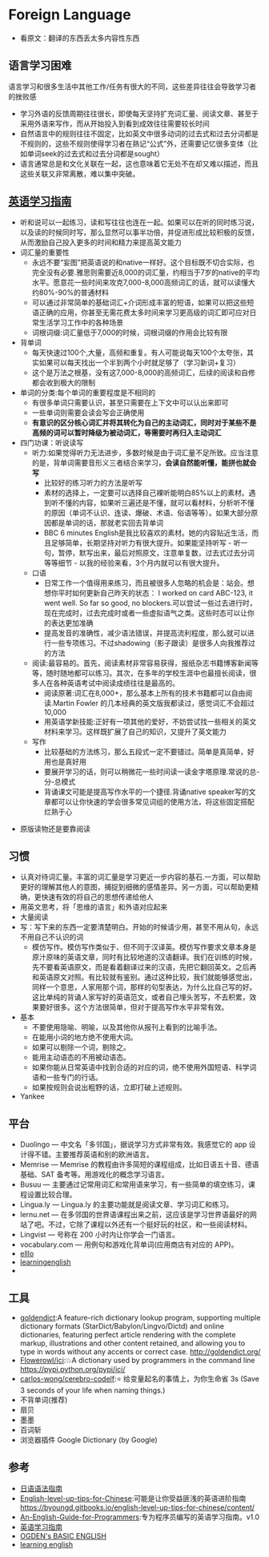 # Foreign Language

* 看原文：翻译的东西丢太多内容性东西

## 语言学习困难

语言学习和很多生活中其他工作/任务有很大的不同，这些差异往往会导致学习者的挫败感

* 学习外语的反馈周期往往很长，即使每天坚持扩充词汇量、阅读文章、甚至于采用外语来写作，而从开始投入到看到成效往往需要较长时间
* 自然语言中的规则往往不固定，比如英文中很多动词的过去式和过去分词都是不规则的，这些不规则使得学习者在熟记“公式”外，还需要记忆很多变体（比如单词seek的过去式和过去分词都是sought）
* 语言通常总是和文化关联在一起，这也意味着它无处不在却又难以描述，而且这些关联又非常离散，难以集中突破。

## [英语学习指南](https://mp.weixin.qq.com/s/Gy_L6v2iNUfdyVRUQis3Kg)

* 听和说可以一起练习，读和写往往也连在一起。如果可以在听的同时练习说，以及读的时候同时写，那么显然可以事半功倍，并促进形成比较积极的反馈，从而激励自己投入更多的时间和精力来提高英文能力
* 词汇量的重要性
  - 永远不要“妄图”把英语说的和native一样好。这个目标既不切合实际，也完全没有必要.雅思则需要近8,000的词汇量，约相当于7岁的native的平均水平。愿意花一些时间来攻克7,000-8,000高频词汇的话，就可以读懂大约80%-90%的普通材料
  - 可以通过非常简单的基础词汇+介词形成丰富的短语，如果可以把这些短语正确的应用，你甚至无需花费太多时间来学习更高级的词汇即可应对日常生活学习工作中的各种场景
  - 词根词缀:词汇量低于7,000的时候，词根词缀的作用会比较有限
* 背单词
  - 每天快速过100个,大量，高频和重复。有人可能说每天100个太夸张，其实如果可以每天找出一个半到两个小时就足够了（学习新词+复习）
  - 这个是万法之根基，没有这7,000-8,000的高频词汇，后续的阅读和自修都会收到极大的限制
* 单词的分类:每个单词的重要程度是不相同的
  - 有很多单词只需要认识，甚至只需要在上下文中可以认出来即可
  - 一些单词则需要会读会写会正确使用
  - **有意识的区分核心词汇并将其转化为自己的主动词汇，同时对于某些不是高频的词可以暂时降级为被动词汇，等需要时再归入主动词汇**
* 四门功课：听说读写
  - 听力:如果觉得听力无法进步，多数时候是由于词汇量不足所致。应当注意的是，背单词需要音形义三者结合来学习，**会读自然能听懂，能拼也就会写**
    + 比较好的练习听力的方法是听写
    + 素材的选择上，一定要可以选择自己裸听能明白85%以上的素材。遇到听不懂的内容，如果听三遍还是不懂，就可以看材料，分析听不懂的原因（单词不认识、连读、爆破、术语、俗语等等）。如果大部分原因都是单词的话，那就老实回去背单词
    + BBC 6 minutes English是我比较喜欢的素材。她的内容贴近生活，而且足够简单，长期坚持对听力有很大提升。如果能坚持听写 - 听一句，暂停，默写出来，最后对照原文，注意单复数，过去式过去分词等等细节 - 以我的经验来看，3个月内就可以有很大提升。
  - 口语
    + 日常工作一个值得用来练习，而且被很多人忽略的机会是：站会。想想你平时如何更新自己昨天的状态： I worked on card ABC-123, it went well. So far so good, no blockers.可以尝试一些过去进行时，现在完成时，过去完成时或者一些虚拟语气之类。这些时态可以让你的表达更加准确
    + 提高发音的准确性，减少语法错误，并提高流利程度，那么就可以进行一些专项练习。不过shadowing（影子跟读）是很多人向我推荐过的方法
  - 阅读:最容易的。首先，阅读素材非常容易获得，报纸杂志书籍博客新闻等等，随时随地都可以练习。其次，在多年的学校生涯中也最擅长阅读，很多人在各种英语考试中阅读成绩往往是最高的。
    + 阅读原著:词汇在8,000+，那么基本上所有的技术书籍都可以自由阅读.Martin Fowler 的几本经典的英文版我都读过，感觉词汇不会超过10,000
    + 用英语学新技能:正好有一项其他的爱好，不妨尝试找一些相关的英文材料来学习。这样既扩展了自己的知识，又提升了英文能力
  - 写作
    + 比较基础的方法练习，那么五段式一定不要错过。简单是真简单，好用也是真好用
    + 要展开学习的话，则可以稍微花一些时间读一读金字塔原理.常说的总-分-总模式
    + 背诵课文可能是提高写作水平的一个捷径.背诵native speaker写的文章都可以让你快速的学会很多常见词组的使用方法，将这些固定搭配烂熟于心
+ 原版读物还是要靠阅读

## 习惯

* 认真对待词汇量。丰富的词汇量是学习更近一步内容的基石.一方面，可以帮助更好的理解其他人的意图，捕捉到细微的感情差异。另一方面，可以帮助更精确，更快速有效的将自己的思想传递给他人
* 用英文思考，将「思维的语言」和外语对应起来
* 大量阅读
* 写：写下来的东西一定要清楚明白。开始的时候请少用，甚至不用从句，永远不用自己不认识的词
  - 模仿写作。模仿写作类似于、但不同于汉译英。模仿写作要求文章本身是原汁原味的英语文章，同时有比较地道的汉语翻译。我们在训练的时候，先不要看英语原文，而是看着翻译过来的汉语，先把它翻回英文。之后再和英语原文对照。有比较就有鉴别。通过这种比较，我们就能够感觉出，同样一个意思，人家用那个词，那样的句型表达，为什么比自己写的好。这比单纯的背诵人家写好的英语范文，或者自己埋头苦写，不去积累，效果要好很多。这个方法很简单，但对于提高写作水平非常有效。
* 基本
  + 不要使用隐喻、明喻，以及其他你从报刊上看到的比喻手法。
  + 在能用小词的地方绝不使用大词。
  + 如果可以剔除一个词，剔除之。
  + 能用主动语态的不用被动语态。
  + 如果你能从日常英语中找到合适的对应的词，绝不使用外国短语、科学词语和一些专门的行话。
  + 如果按规则会说出粗野的话，立即打破上述规则。
* Yankee

## 平台

* Duolingo — 中文名「多邻国」，据说学习方式非常有效。我感觉它的 app 设计得不错。主要推荐英语和别的欧洲语言。
* Memrise — Memrise 的教程由许多简短的课程组成，比如日语五十音、德语基础、SAT 备考等。用游戏化的概念学习语言。
* Busuu — 主要通过记常用词汇和常用语来学习，有一些简单的填空练习，课程设置比较合理。
* Lingua.ly — Lingua.ly 的主要功能就是阅读文章、学习词汇和练习。
* lernu.net — 在多邻国的世界语课程出来之前，这应该是学习世界语最好的网站了吧。不过，它除了课程以外还有一个挺好玩的社区，和一些阅读材料。
* Lingvist — 号称在 200 小时内让你学会一门语言。
* vocabulary.com — 用例句和游戏化背单词(应用商店有对应的 APP)。
* [elllo](http://www.elllo.org/)
* [learningenglish](http://www.bbc.co.uk/learningenglish/)
* [](http://www.sparknotes.com/)

## 工具

* [goldendict](https://github.com/goldendict/goldendict):A feature-rich dictionary lookup program, supporting multiple dictionary formats (StarDict/Babylon/Lingvo/Dictd) and online dictionaries, featuring perfect article rendering with the complete markup, illustrations and other content retained, and allowing you to type in words without any accents or correct case. <http://goldendict.org/>
* [Flowerowl/ici](https://github.com/Flowerowl/ici):💥A dictionary used by programmers in the command line <https://pypi.python.org/pypi/ici/>
* [carlos-wong/cerebro-codelf](https://github.com/carlos-wong/cerebro-codelf):⭐️ 给变量起名的事情上，为你生命省 3s (Save 3 seconds of your life when naming things.)
* 不背单词(推荐)
* 扇贝
* 墨墨
* 百词斩
* 浏览器插件 Google Dictionary (by Google)

## 参考

* [日语语法指南](http://res.wokanxing.info/jpgramma/index.html)
* [English-level-up-tips-for-Chinese](https://github.com/byoungd/English-level-up-tips-for-Chinese):可能是让你受益匪浅的英语进阶指南 <https://byoungd.gitbooks.io/english-level-up-tips-for-chinese/content/>
* [An-English-Guide-for-Programmers](https://github.com/yujiangshui/An-English-Guide-for-Programmers):专为程序员编写的英语学习指南。v1.0
* [英语学习指南](https://mp.weixin.qq.com/s/Gy_L6v2iNUfdyVRUQis3Kg)
* [OGDEN's BASIC ENGLISH](http://ogden.basic-english.org/)
* [learning english](https://www.bbc.co.uk/learningenglish/english/)
